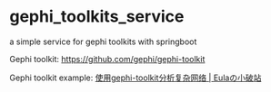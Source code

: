 # gephi_toolkits_service
a simple service for gephi toolkits with springboot
 
Gephi toolkit: https://github.com/gephi/gephi-toolkit

Gephi toolkit example:
[使用gephi-toolkit分析复杂网络 | Eulaの小破站](https://www.eula.club/%E4%BD%BF%E7%94%A8gephi-toolkit%E5%88%86%E6%9E%90%E5%A4%8D%E6%9D%82%E7%BD%91%E7%BB%9C.html)
